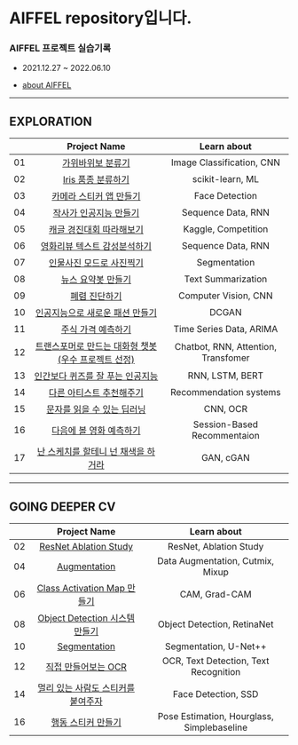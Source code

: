 # AIFFEL repository입니다.

### AIFFEL 프로젝트 실습기록

* 2021.12.27 ~ 2022.06.10

* [about AIFFEL](https://aiffel.io/)

---
## EXPLORATION

|  |               Project Name               |       Learn about       |
|:--:|:---------------------------------------------:|:----------------------:|
|01|[가위바위보 분류기](./Exploration/[01]rock_scissor_paper.ipynb)            |Image Classification, CNN|
|02|[Iris 품종 분류하기](./Exploration/[02]sklearn_datasets_classification.ipynb)           |scikit-learn, ML        |
|03|[카메라 스티커 앱 만들기](./Exploration/[03]sticker_app.ipynb)       |Face Detection          |
|04|[작사가 인공지능 만들기](./Exploration/[04]lyricist.ipynb)        |Sequence Data, RNN     |
|05|[캐글 경진대회 따라해보기](./Exploration/[05]my_first_kaggle.ipynb)      |Kaggle, Competition    |
|06|[영화리뷰 텍스트 감성분석하기](./Exploration/[06]sentiment_classification.ipynb)  |Sequence Data, RNN      |
|07|[인물사진 모드로 사진찍기](./Exploration/[07]human_segmentation.ipynb)      |Segmentation           |
|08|[뉴스 요약봇 만들기](./Exploration/[08]news_summarization.ipynb)           |Text Summarization     |
|09|[폐렴 진단하기](./Exploration/[09]pneumonia_diagnosis.ipynb)                |Computer Vision, CNN   |
|10|[인공지능으로 새로운 패션 만들기](./Exploration/[10]dcgan_newimage.ipynb) |DCGAN                  |
|11|[주식 가격 예측하기](./Exploration/[11]stock_prediction.ipynb)           |Time Series Data, ARIMA|
|12|[트랜스포머로 만드는 대화형 챗봇(우수 프로젝트 선정)](./Exploration/[12]transformer_chatbot.ipynb)|Chatbot, RNN, Attention, Transfomer|
|13|[인간보다 퀴즈를 잘 푸는 인공지능](./Exploration/[13]bert_qna.ipynb) |RNN, LSTM, BERT      |
|14|[다른 아티스트 추천해주기](./Exploration/[14]movielens.ipynb)      |Recommendation systems |
|15|[문자를 읽을 수 있는 딥러닝](./Exploration/[15]ocr.ipynb)    |CNN, OCR                |
|16|[다음에 볼 영화 예측하기](./Exploration/[16]movielens_sbr.ipynb)       |Session-Based Recommentaion|
|17|[난 스케치를 할테니 넌 채색을 하거라](./Exploration/[17]segmentation_map.ipynb)|GAN, cGAN           |

---
## GOING DEEPER CV

|    |               Project Name               |         Learn about         |
|:--:|:------------------------------------------------:|:---------------------------------:|
|02|[ResNet Ablation Study](./Going_Deeper_CV/[02]Resnet_Ablation_Study.ipynb)        |ResNet, Ablation Study             |
|04|[Augmentation](./Going_Deeper_CV/[04]cutmix_vs_mixup.ipynb)               |Data Augmentation, Cutmix, Mixup   |
|06|[Class Activation Map 만들기](./Going_Deeper_CV/[06]class_activation_map.ipynb)  |CAM, Grad-CAM                       |
|08|[Object Detection 시스템 만들기](./Going_Deeper_CV/[08]object_detection.ipynb)|Object Detection, RetinaNet        |
|10|[Segmentation](./Going_Deeper_CV/[10]sementic_segmentation.ipynb)               |Segmentation, U-Net++              |
|12|[직접 만들어보는 OCR](./Going_Deeper_CV/[12]crnn_ocr.ipynb)           |OCR, Text Detection, Text Recognition|
|14|[멀리 있는 사람도 스티커를 붙여주자](./Going_Deeper_CV/[14]ssd_face_detection.ipynb)|Face Detection, SSD               |
|16|[행동 스티커 만들기](./Going_Deeper_CV/[16]human_pose_estimation.ipynb)            |Pose Estimation, Hourglass, Simplebaseline|


